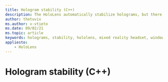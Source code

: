 ```yaml
---
title: Hologram stability (C++)
description: The HoloLens automatically stabilize holograms, but there are steps developers can take to improve hologram stability further.
author: thetuvix
ms.author: v-vtieto
ms.date: 09/02/21
ms.topic: article
keywords: holograms, stability, hololens, mixed reality headset, windows mixed reality headset, virtual reality headset, frame rate, rendering, reprojection, color separation
appliesto:
    - HoloLens
---
```


# Hologram stability (C++)

